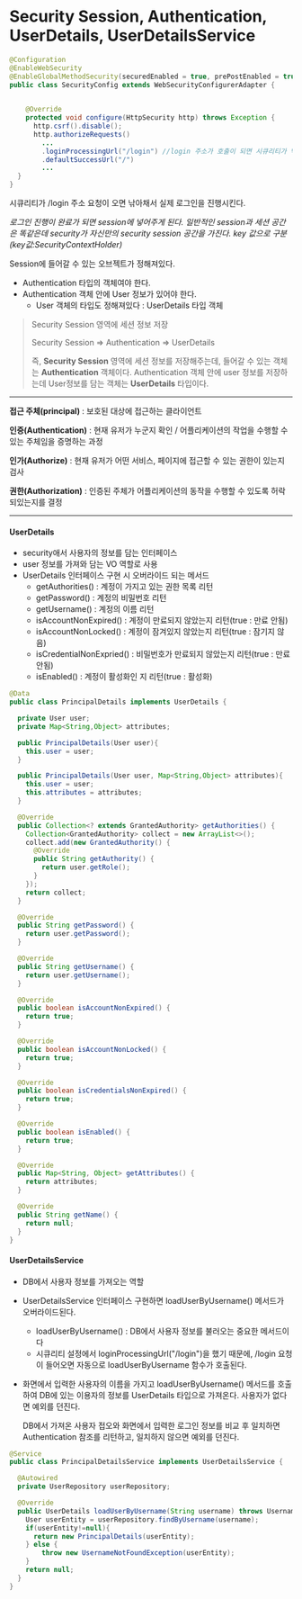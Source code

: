 # Security Session, Authentication, UserDetails, UserDetailsService

```java
@Configuration
@EnableWebSecurity 
@EnableGlobalMethodSecurity(securedEnabled = true, prePostEnabled = true)
public class SecurityConfig extends WebSecurityConfigurerAdapter {

 
    @Override
    protected void configure(HttpSecurity http) throws Exception {
      http.csrf().disable();
      http.authorizeRequests()
        ...
        .loginProcessingUrl("/login") //login 주소가 호출이 되면 시큐리티가 낚아채서 대신 로그인을 진행해준다
        .defaultSuccessUrl("/")
        ...
  }
}

```



시큐리티가 /login 주소 요청이 오면 낚아채서 실제 로그인을 진행시킨다.



*로그인 진행이 완료가 되면 session에 넣어주게 된다. 일반적인 session과 세션 공간은 똑같은데 security가 자신만의 security session 공간을 가진다. key 값으로 구분(key값:SecurityContextHolder)*



Session에 들어갈 수 있는 오브젝트가 정해져있다.

- Authentication 타입의 객체여야 한다.
- Authentication 객체 안에 User 정보가 있어야 한다.
  - User 객체의 타입도 정해져있다 : UserDetails 타입 객체

> Security Session 영역에 세션 정보 저장
>
> Security Session => Authentication => UserDetails
>
> 즉, **Security Session** 영역에 세션 정보를 저장해주는데, 들어갈 수 있는 객체는 **Authentication** 객체이다. Authentication 객체 안에 user 정보를 저장하는데 User정보를 담는 객체는 **UserDetails** 타입이다.





---

**접근 주체(principal)** : 보호된 대상에 접근하는 클라이언트

**인증(Authentication)** : 현재 유저가 누군지 확인 / 어플리케이션의 작업을 수행할 수 있는 주체임을 증명하는 과정

**인가(Authorize)** : 현재 유저가 어떤 서비스, 페이지에 접근할 수 있는 권한이 있는지 검사

**권한(Authorization)** : 인증된 주체가 어플리케이션의 동작을 수행할 수 있도록 허락되있는지를 결정

---



#### UserDetails

- security애서 사용자의 정보를 담는 인터페이스
- user 정보를 가져와 담는 VO 역할로 사용
- UserDetails 인터페이스 구현 시 오버라이드 되는 메서드
  - getAuthorities() : 계정이 가지고 있는 권한 목록 리턴
  - getPassword() : 계정의 비밀번호 리턴
  - getUsername() : 계정의 이름 리턴
  - isAccountNonExpired() : 계정이 만료되지 않았는지 리턴(true : 만료 안됨)
  - isAccountNonLocked() : 계정이 잠겨있지 않았는지 리턴(true : 잠기지 않음)
  - isCredentialNonExpried() : 비밀번호가 만료되지 않았는지 리턴(true : 만료 안됨)
  - isEnabled() : 계정이 활성화인 지 리턴(true : 활성화)

```java
@Data
public class PrincipalDetails implements UserDetails {

  private User user;
  private Map<String,Object> attributes;

  public PrincipalDetails(User user){
    this.user = user;
  }

  public PrincipalDetails(User user, Map<String,Object> attributes){
    this.user = user;
    this.attributes = attributes;
  }

  @Override
  public Collection<? extends GrantedAuthority> getAuthorities() {
    Collection<GrantedAuthority> collect = new ArrayList<>();
    collect.add(new GrantedAuthority() {
      @Override
      public String getAuthority() {
        return user.getRole();
      }
    });
    return collect;
  }

  @Override
  public String getPassword() {
    return user.getPassword();
  }

  @Override
  public String getUsername() {
    return user.getUsername();
  }

  @Override
  public boolean isAccountNonExpired() {
    return true;
  }

  @Override
  public boolean isAccountNonLocked() {
    return true;
  }

  @Override
  public boolean isCredentialsNonExpired() {
    return true;
  }

  @Override
  public boolean isEnabled() {
    return true;
  }

  @Override
  public Map<String, Object> getAttributes() {
    return attributes;
  }

  @Override
  public String getName() {
    return null;
  }
}
```



#### UserDetailsService

- DB에서 사용자 정보를 가져오는 역할

- UserDetailsService 인터페이스 구현하면 loadUserByUsername() 메서드가 오버라이드된다.

  - loadUserByUsername() : DB에서 사용자 정보를 불러오는 중요한 메서드이다
  - 시큐리티 설정에서 loginProcessingUrl("/login")을 했기 때문에, /login 요청이 들어오면 자동으로 loadUserByUsername 함수가 호출된다.

- 화면에서 입력한 사용자의 이름을 가지고 loadUserByUsername() 메서드를 호출하여 DB에 있는 이용자의 정보를 UserDetails 타입으로 가져온다. 사용자가 없다면 예외를 던진다.

  DB에서 가져온 사용자 접오와 화면에서 입력한 로그인 정보를 비교 후 일치하면 Authentication 참조를 리턴하고, 일치하지 않으면 예외를 던진다.

```java
@Service
public class PrincipalDetailsService implements UserDetailsService {

  @Autowired
  private UserRepository userRepository;

  @Override
  public UserDetails loadUserByUsername(String username) throws UsernameNotFoundException {
    User userEntity = userRepository.findByUsername(username);
    if(userEntity!=null){
      return new PrincipalDetails(userEntity);
    } else {
        throw new UsernameNotFoundException(userEntity);
    }
    return null;
  }
}
```


